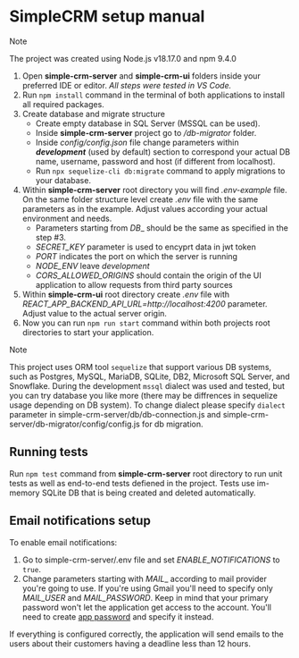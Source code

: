 
# SimpleCRM setup manual

> [!NOTE]
> The project was created using Node.js v18.17.0 and npm 9.4.0

1. Open **simple-crm-server** and **simple-crm-ui** folders inside your preferred IDE or editor. _All steps were tested in VS Code._
2. Run `npm install` command in the terminal of both applications to install all required packages.
3. Create database and migrate structure
   - Create empty database in SQL Server (MSSQL can be used).
   - Inside **simple-crm-server** project go to _/db-migrator_ folder.
   - Inside _config/config.json_ file change parameters within ***development*** (used by default) section to correspond your actual DB name, username, password and host (if different from localhost). 
   - Run `npx sequelize-cli db:migrate` command to apply migrations to your database.
4. Within **simple-crm-server** root directory you will find _.env-example_ file. On the same folder structure level create _.env_ file with the same parameters as in the example. Adjust values according your actual environment and needs.
   - Parameters starting from _DB__ should be the same as specified in the step #3.
   - _SECRET_KEY_ parameter is used to encyprt data in jwt token
   - _PORT_ indicates the port on which the server is running
   - _NODE_ENV_ leave _development_
   - _CORS_ALLOWED_ORIGINS_ should contain the origin of the UI application to allow requests from third party sources
5. Within **simple-crm-ui** root directory create _.env_ file with _REACT_APP_BACKEND_API_URL=http://localhost:4200_ parameter. Adjust value to the actual server origin.
6. Now you can run `npm run start` command within both projects root directories to start your application.
> [!NOTE]
> This project uses ORM tool `sequelize` that support various DB systems, such as Postgres, MySQL, MariaDB, SQLite, DB2, Microsoft SQL Server, and Snowflake. During the development `mssql` dialect was used and tested, but you can try database you like more (there may be diffrences in sequelize usage depending on DB system). To change dialect please specify `dialect` parameter in simple-crm-server/db/db-connection.js and simple-crm-server/db-migrator/config/config.js for db migration.

## Running tests

Run `npm test` command from **simple-crm-server** root directory to run unit tests as well as end-to-end tests defiened in the project. Tests use im-memory SQLite DB that is being created and deleted automatically. 

## Email notifications setup

To enable email notifications:
1. Go to simple-crm-server/.env file and set _ENABLE_NOTIFICATIONS_ to `true`.
2. Change parameters starting with _MAIL__ according to mail provider you're going to use. If you're using Gmail you'll need to specify only _MAIL_USER_ and _MAIL_PASSWORD_. Keep in mind that your primary password won't let the application get access to the account. You'll need to create [app password](https://support.google.com/mail/answer/185833?hl=en) and specify it instead.

If everything is configured correctly, the application will send emails to the users about their customers having a deadline less than 12 hours. 
